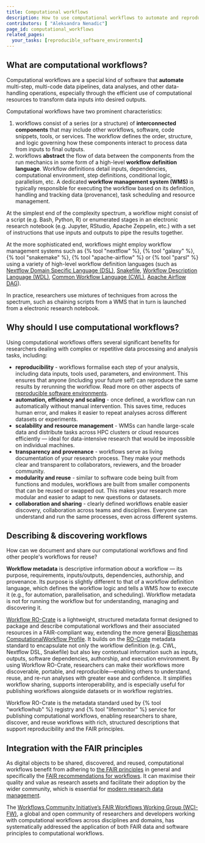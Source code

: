 ```yaml
---
title: Computational workflows
description: How to use computational workflows to automate and reproduce data pipelines?
contributors: [ "Aleksandra Nenadic"]
page_id: computational_workflows
related_pages:
  your_tasks: [reproducible_software_environments]
---
```



## What are computational workflows? 

Computational workflows are a special kind of software that **automate** multi-step, multi-code data 
pipelines, data analyses, and other data-handling operations, especially through the efficient use of computational 
resources to transform data inputs into desired outputs.

Computational workflows have two prominent characteristics:

1. workflows consist of a series (or a structure) of **interconnected components** that may include other workflows, 
software, code snippets, tools, or services. The workflow defines the order, structure, and logic governing how 
these components interact to process data from inputs to final outputs.
2. workflows **abstract** the flow of data between the components from the run mechanics in some form of a high-level 
**workflow definition language**.
Workflow definitions detail inputs, dependencies, computational environment, step definitions, conditional logic, 
parallelism, etc. A dedicated **workflow management system (WMS)** is typically responsible for executing the 
workflow based on its definition, handling and tracking data (provenance), task scheduling and resource management.

At the simplest end of the complexity spectrum, a workflow might consist of a script (e.g. Bash, Python, R) or 
enumerated stages in an electronic research notebook (e.g. Jupyter, RStudio, Apache Zeppelin, etc.) with a set of 
instructions that use inputs and outputs to pipe the results together.

At the more sophisticated end, workflows might employ workflow management systems such as {% tool "nextflow" %}, {% tool "galaxy" %},
{% tool "snakemake" %}, {% tool "apache-airflow" %} or {% tool "parsl" %} using a variety of high-level workflow definition 
languages (such as [Nextflow Domain Specific Language (DSL)][nextflow-dsl], [Snakefile][snakefile], 
[Workflow Description Language (WDL)][wdl], [Common Workflow Language (CWL)][cwl], [Apache Airflow DAG][apache-airflow-dag]).

In practice, researchers use mixtures of techniques from across the spectrum, such as chaining scripts from a WMS
that in turn is launched from a electronic research notebook.

## Why should I use computational workflows?

Using computational workflows offers several significant benefits for researchers dealing with complex or 
repetitive data processing and analysis tasks, including:

- **reproducibility** - workflows formalise each step of your analysis, including data inputs, tools used, parameters, 
and environment. This ensures that anyone (including your future self) can reproduce the same results by rerunning the workflow.
Read more on other aspects of [reproducible software environments](./reproducible_software_environments).
- **automation, efficiency and scaling** - once defined, a workflow can run automatically without manual intervention. 
This saves time, reduces human error, and makes it easier to repeat analyses across different datasets or experiments.
- **scalability and resource management** - WMSs can handle large-scale data and distribute tasks across HPC clusters or 
cloud resources efficiently — ideal for data-intensive research that would be impossible on individual machines.
- **transparency and provenance** - workflows serve as living documentation of your research process. 
They make your methods clear and transparent to collaborators, reviewers, and the broader community.
- **modularity and reuse** - similar to software code being built from functions and modules, workflows are built from 
smaller components that can be reused or swapped out. This makes your research more modular and easier to adapt to 
new questions or datasets.
- **collaboration and sharing** - clearly defined workflows enable easier discovery, collaboration across teams and disciplines. 
Everyone can understand and run the same processes, even across different systems.

## Describing & discovering workflows

How can we document and share our computational workflows and find other people's workflows for reuse?

**Workflow metadata** is descriptive information *about* a workflow — its purpose, requirements, inputs/outputs, 
dependencies, authorship, and provenance. Its purpose is slightly different to that of a workflow definition language,
which defines the workflow logic and tells a WMS *how* to execute it (e.g., for automation, parallelisation, and scheduling).
Workflow metadata is not for running the workflow but for understanding, managing and discovering it.

[Workflow RO-Crate][wf-ro-crate] is a lightweight, structured metadata format designed to package and describe computational workflows 
and their associated resources in a FAIR-compliant way, extending the more general [Bioschemas ComputationalWorkflow Profile][bioschemas-wf-profile]. 
It builds on the [RO-Crate][ro-crate] metadata standard to encapsulate not only the 
workflow definition (e.g. CWL, Nextflow DSL, Snakefile) but also key contextual information such as inputs, outputs, 
software dependencies, authorship, and execution environment. By using Workflow RO-Crate, researchers can make their 
workflows more discoverable, portable, and reproducible—enabling others to understand, reuse, and re-run analyses 
with greater ease and confidence. It simplifies workflow sharing, supports interoperability, and is especially useful 
for publishing workflows alongside datasets or in workflow registries.

Workflow RO-Crate is the metadata standard used by {% tool "workflowhub" %} registry and {% tool "lifemonitor" %} service 
for publishing computational workflows, enabling researchers to share, discover, and reuse 
workflows with rich, structured descriptions that support reproducibility and the FAIR principles.

## Integration with the FAIR principles

As digital objects to be shared, discovered, and reused, computational workflows benefit from adhering to [the 
FAIR principles](./fair_rs) in general and specifically the [FAIR recommendations for workflows][fair-workflows].
It can maximise their quality and value as research assets and facilitate their adoption by the wider community, which is essential for [modern research data management][rdmkit].

The [Workflows Community Initiative’s FAIR Workflows Working Group (WCI-FW)][WCI-FW], a global and open community of
researchers and developers working with computational workflows across disciplines and domains, has systematically
addressed the application of both FAIR data and software principles to computational workflows.


[apache-airflow-dag]: https://airflow.apache.org/docs/apache-airflow/stable/core-concepts/dags.html
[cwl]: https://www.commonwl.org/
[wdl]: https://openwdl.org/
[snakefile]: https://snakemake.readthedocs.io/en/stable/snakefiles/writing_snakefiles.html
[nextflow-dsl]: https://www.nextflow.io/docs/latest/reference/syntax.html
[rdmkit]: https://rdmkit.elixir-europe.org/
[WCI-FW]: https://workflows.community/groups/fair/
[fair-workflows]: https://doi.org/10.1038/s41597-025-04451-9
[wf-ro-crate]: https://about.workflowhub.eu/Workflow-RO-Crate/
[ro-crate]: https://www.researchobject.org/ro-crate/\
[bioschemas-wf-profile]: https://bioschemas.org/profiles/ComputationalWorkflow/1.0-RELEASE